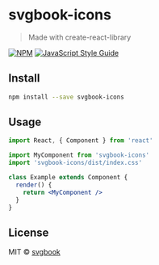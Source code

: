 # svgbook-icons

> Made with create-react-library

[![NPM](https://img.shields.io/npm/v/svgbook-icons.svg)](https://www.npmjs.com/package/svgbook-icons) [![JavaScript Style Guide](https://img.shields.io/badge/code_style-standard-brightgreen.svg)](https://standardjs.com)

## Install

```bash
npm install --save svgbook-icons
```

## Usage

```jsx
import React, { Component } from 'react'

import MyComponent from 'svgbook-icons'
import 'svgbook-icons/dist/index.css'

class Example extends Component {
  render() {
    return <MyComponent />
  }
}
```

## License

MIT © [svgbook](https://github.com/svgbook)
